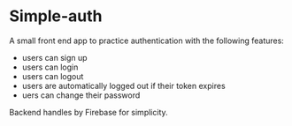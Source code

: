 # Simple-auth

A small front end app to practice authentication with the following features:
- users can sign up
- users can login
- users can logout
- users are automatically logged out if their token expires
- uers can change their password

Backend handles by Firebase for simplicity. 